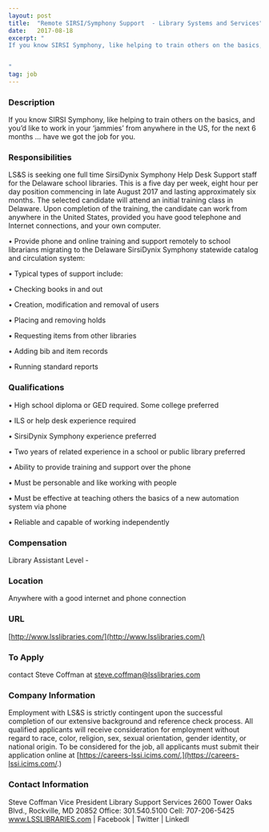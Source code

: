 ```yaml
---
layout: post
title:  "Remote SIRSI/Symphony Support  - Library Systems and Services"
date:   2017-08-18
excerpt: "
If you know SIRSI Symphony, like helping to train others on the basics,  and you’d like to work in your ‘jammies’ from anywhere in the US, for the next 6 months … have we got the job for you.  


"
tag: job
---
```


### Description   


If you know SIRSI Symphony, like helping to train others on the basics,  and you’d like to work in your ‘jammies’ from anywhere in the US, for the next 6 months … have we got the job for you.  





### Responsibilities   

LS&S is seeking one full time SirsiDynix Symphony Help Desk Support staff for the Delaware school libraries. This is a five day per week, eight hour per day position commencing in late August 2017 and lasting approximately six months.   The selected candidate will attend an initial training class in Delaware. Upon completion of the training, the candidate can work from anywhere in the United States, provided you have good telephone and Internet connections, and your own computer.   


•  Provide phone and online training and support remotely to school librarians migrating to the Delaware SirsiDynix Symphony statewide catalog and circulation system:

•  Typical types of support include:

•  Checking books in and out

•  Creation, modification and removal of users

•  Placing and removing holds

•  Requesting items from other libraries

•  Adding bib and item records

•  Running standard reports


### Qualifications   


•  High school diploma or GED required. Some college preferred

•  ILS or help desk experience required

•  SirsiDynix Symphony experience preferred

•  Two years of related experience in a school or public library preferred

•  Ability to provide training and support over the phone

•  Must be personable and like working with people

•  Must be effective at teaching others the basics of a new automation system via phone

•  Reliable and capable of working independently


### Compensation   

Library Assistant Level -


### Location   

Anywhere with a good internet and phone connection 


### URL   

[http://www.lsslibraries.com/](http://www.lsslibraries.com/)

### To Apply   

contact Steve Coffman at steve.coffman@lsslibraries.com


### Company Information   

Employment with LS&S is strictly contingent upon the successful completion of our extensive background and reference check process. All qualified applicants will receive consideration for employment without regard to race, color, religion, sex, sexual orientation, gender identity, or national origin. To be considered for the job, all applicants must submit their application online at [https://careers-lssi.icims.com/.](https://careers-lssi.icims.com/.)


### Contact Information   


Steve Coffman
Vice President Library Support Services
2600 Tower Oaks Blvd., Rockville, MD 20852
Office: 301.540.5100
Cell: 707-206-5425
www.LSSLIBRARIES.com | Facebook | Twitter | LinkedI	 




